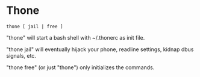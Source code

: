 # Thone #

`thone [ jail | free ] `

"thone" will start a bash shell with ~/.thonerc as init file.

"thone jail" will eventually hijack your phone, readline settings, kidnap dbus signals, etc.

"thone free" (or just "thone") only initializes the commands.